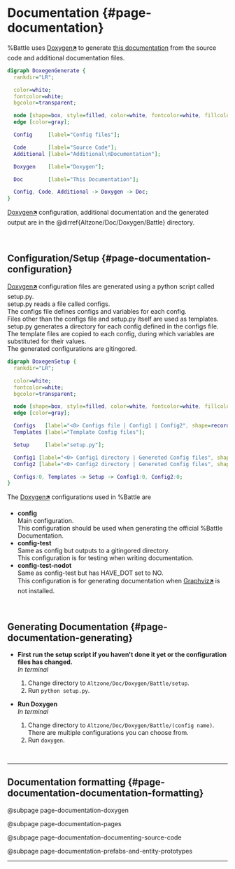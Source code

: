 # Documentation {#page-documentation}

%Battle uses [Doxygen🡵] to generate [this documentation](./index.html) from the source code and additional documentation files.

```dot
digraph DoxegenGenerate {
  rankdir="LR";

  color=white;
  fontcolor=white;
  bgcolor=transparent;

  node [shape=box, style=filled, color=white, fontcolor=white, fillcolor=black];
  edge [color=gray];

  Config     [label="Config files"];

  Code       [label="Source Code"];
  Additional [label="Additional\nDocumentation"];

  Doxygen    [label="Doxygen"];

  Doc        [label="This Documentation"];

  Config, Code, Additional -> Doxygen -> Doc;
}
```

[Doxygen🡵] configuration, additional documentation and the generated output are in the @dirref{Altzone/Doc/Doxygen/Battle} directory.

<br/>

## Configuration/Setup {#page-documentation-configuration}

[Doxygen🡵] configuration files are generated using a python script called setup.py.  
setup.py reads a file called configs.  
The configs file defines configs and variables for each config.  
Files other than the configs file and setup.py itself are used as templates.  
setup.py generates a directory for each config defined in the configs file.  
The template files are copied to each config, during which variables are substituted for their values.  
The generated configurations are gitingored.

```dot
digraph DoxegenSetup {
  rankdir="LR";

  color=white;
  fontcolor=white;
  bgcolor=transparent;

  node [shape=box, style=filled, color=white, fontcolor=white, fillcolor=black];
  edge [color=gray];

  Configs   [label="<0> Configs file | Config1 | Config2", shape=record];
  Templates [label="Template Config files"];

  Setup     [label="setup.py"];

  Config1 [label="<0> Config1 directory | Genereted Config files", shape=record];
  Config2 [label="<0> Config2 directory | Genereted Config files", shape=record];

  Configs:0, Templates -> Setup -> Config1:0, Config2:0;
}
```

The [Doxygen🡵] configurations used in %Battle are
- **config**  
  Main configuration.  
  This configuration should be used when generating the official %Battle Documentation.
- **config-test**  
  Same as config but outputs to a gitingored directory.  
  This configuration is for testing when writing documentation.
- **config-test-nodot**  
  Same as config-test but has HAVE_DOT set to NO.  
  This configuration is for generating documentation when [Graphviz🡵] is not installed.

<br/>

## Generating Documentation {#page-documentation-generating}

- **First run the setup script if you haven't done it yet or the configuration files has changed.**  
  *In terminal*
  1. Change directory to `Altzone/Doc/Doxygen/Battle/setup`.
  2. Run `python setup.py`.

- **Run Doxygen**  
  *In terminal*
  1. Change directory to `Altzone/Doc/Doxygen/Battle/(config name)`.  
     There are multiple configurations you can choose from.
  2. Run `doxygen`.

<br/>

---

## Documentation formatting {#page-documentation-documentation-formatting}

@subpage page-documentation-doxygen

@subpage page-documentation-pages

@subpage page-documentation-documenting-source-code

@subpage page-documentation-prefabs-and-entity-prototypes

---

[Doxygen🡵]:  https://www.doxygen.nl/index.html
[Graphviz🡵]: https://www.doxygen.nl/manual/config.html#cfg_have_dot